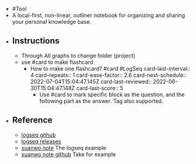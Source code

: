 - #Tool
- A local-first, non-linear, outliner notebook for organizing and sharing your personal knowledge base.
- ## Instructions
	- Through All graphs to change folder (project)
	- use \#card to make flashcard
		- How to make one flashcard? #card #LogSeq
		  card-last-interval:: 4
		  card-repeats:: 1
		  card-ease-factor:: 2.6
		  card-next-schedule:: 2022-07-04T15:04:47.145Z
		  card-last-reviewed:: 2022-06-30T15:04:47.148Z
		  card-last-score:: 5
			- Use \#card to mark specific block as the question, and the following part as the answer. Tag also supported.
- ## Reference
	- [logseq github](https://github.com/logseq/logseq)
	- [logseq releases](https://github.com/logseq/logseq/releases/)
	- [xuanwo note](https://note.xuanwo.io/) The logseq example
	- [xuanwo note github](https://github.com/Xuanwo/Xuanwo) Take for example